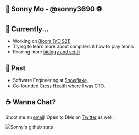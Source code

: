 
## 👋 Sonny Mo - @sonny3690 ⚽

## 🎾 Currently...
- Working on [Bloom (YC S21)](https://joinbloom.co)
- Trying to learn more about compilers & how to play tennis 
- Reading more [biology and sci-fi](https://www.goodreads.com/user/show/81688031-sonny-mo)

## 🌟 Past 
- Software Engineering at [Snowflake](https://www.snowflake.com).
- Co-founded [Cress Health](https://cresshealth.com) where I was CTO.

## ☕ Wanna Chat? 
Shoot me an [email](mailto:sonny3690@gmail.com)! Open to DMs on [Twitter](https://twitter.com/sonny3690) as well.

![Sonny's github stats](https://github-readme-stats.vercel.app/api?username=sonny3690&show_icons=true&count_private=true)

<!--
**sonny3690/sonny3690** is a ✨ _special_ ✨ repository because its `README.md` (this file) appears on your GitHub profile.

Here are some ideas to get you started:

- 🔭 I’m currently working on ...
- 🌱 I’m currently learning ...
- 👯 I’m looking to collaborate on ...
- 🤔 I’m looking for help with ...
- 💬 Ask me about ...
- 📫 How to reach me: ...
- 😄 Pronouns: ...
- ⚡ Fun fact: ...
-->
